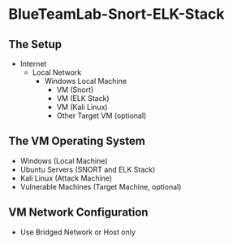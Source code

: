 # BlueTeamLab-Snort-ELK-Stack

## The Setup

- Internet 
    - Local Network
        - Windows Local Machine 
            - VM (Snort) 
            - VM (ELK Stack) 
            - VM (Kali Linux)
            - Other Target VM (optional)


## The VM Operating System
- Windows (Local Machine)
- Ubuntu Servers (SNORT and ELK Stack)
- Kali Linux (Attack Machine)
- Vulnerable Machines (Target Machine, optional)

## VM Network Configuration
- Use Bridged Network or Host only

